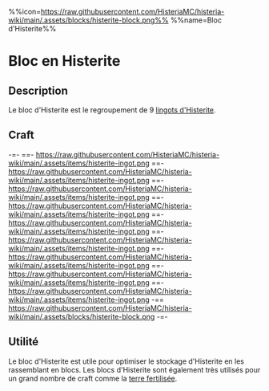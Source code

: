 %%icon=https://raw.githubusercontent.com/HisteriaMC/histeria-wiki/main/.assets/blocks/histerite-block.png%%
%%name=Bloc d'Histerite%%

# Bloc en Histerite

## Description
Le bloc d'Histerite est le regroupement de 9 [lingots d'Histerite](https://histeria.fr/wiki/objets/histerite-ingot).

## Craft
-=-
 ==- https://raw.githubusercontent.com/HisteriaMC/histeria-wiki/main/.assets/items/histerite-ingot.png
 ==- https://raw.githubusercontent.com/HisteriaMC/histeria-wiki/main/.assets/items/histerite-ingot.png
 ==- https://raw.githubusercontent.com/HisteriaMC/histeria-wiki/main/.assets/items/histerite-ingot.png
 ==- https://raw.githubusercontent.com/HisteriaMC/histeria-wiki/main/.assets/items/histerite-ingot.png
 ==- https://raw.githubusercontent.com/HisteriaMC/histeria-wiki/main/.assets/items/histerite-ingot.png
 ==- https://raw.githubusercontent.com/HisteriaMC/histeria-wiki/main/.assets/items/histerite-ingot.png
 ==- https://raw.githubusercontent.com/HisteriaMC/histeria-wiki/main/.assets/items/histerite-ingot.png
 ==- https://raw.githubusercontent.com/HisteriaMC/histeria-wiki/main/.assets/items/histerite-ingot.png
 ==- https://raw.githubusercontent.com/HisteriaMC/histeria-wiki/main/.assets/items/histerite-ingot.png
 -== https://raw.githubusercontent.com/HisteriaMC/histeria-wiki/main/.assets/blocks/histerite-block.png
-=-

## Utilité 
Le bloc d'Histerite est utile pour optimiser le stockage d'Histerite en les rassemblant en blocs. 
Les blocs d'Histerite sont également très utilisés pour un grand nombre de craft comme la [terre fertilisée](https://histeria.fr/wiki/blocs/fertilized-dirt).